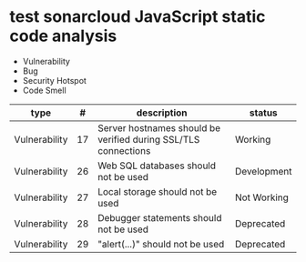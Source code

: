 # test sonarcloud JavaScript static code analysis

- Vulnerability
- Bug
- Security Hotspot
- Code Smell

| type          | #   | description                                                    | status      |
| ------------- | --- | -------------------------------------------------------------- | ----------- |
| Vulnerability | 17  | Server hostnames should be verified during SSL/TLS connections | Working     |
| Vulnerability | 26  | Web SQL databases should not be used                           | Development |
| Vulnerability | 27  | Local storage should not be used                               | Not Working |
| Vulnerability | 28  | Debugger statements should not be used                         | Deprecated  |
| Vulnerability | 29  | "alert(...)" should not be used                                | Deprecated  |
